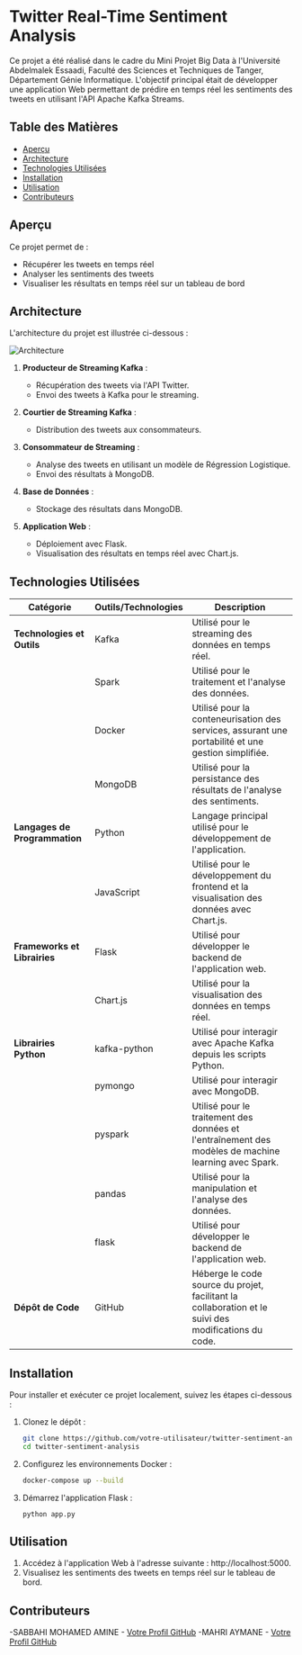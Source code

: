# Twitter Real-Time Sentiment Analysis

Ce projet a été réalisé dans le cadre du Mini Projet Big Data à l'Université Abdelmalek Essaadi, Faculté des Sciences et Techniques de Tanger, Département Génie Informatique. L'objectif principal était de développer une application Web permettant de prédire en temps réel les sentiments des tweets en utilisant l'API Apache Kafka Streams.

## Table des Matières
- [Aperçu](#aperçu)
- [Architecture](#architecture)
- [Technologies Utilisées](#technologies-utilisées)
- [Installation](#installation)
- [Utilisation](#utilisation)
- [Contributeurs](#contributeurs)

## Aperçu

Ce projet permet de :
- Récupérer les tweets en temps réel
- Analyser les sentiments des tweets
- Visualiser les résultats en temps réel sur un tableau de bord

## Architecture

L'architecture du projet est illustrée ci-dessous :

![Architecture](path/to/your/image.png)

1. **Producteur de Streaming Kafka** :
   - Récupération des tweets via l'API Twitter.
   - Envoi des tweets à Kafka pour le streaming.

2. **Courtier de Streaming Kafka** :
   - Distribution des tweets aux consommateurs.

3. **Consommateur de Streaming** :
   - Analyse des tweets en utilisant un modèle de Régression Logistique.
   - Envoi des résultats à MongoDB.

4. **Base de Données** :
   - Stockage des résultats dans MongoDB.

5. **Application Web** :
   - Déploiement avec Flask.
   - Visualisation des résultats en temps réel avec Chart.js.

## Technologies Utilisées

| Catégorie                | Outils/Technologies    | Description                                                                                         |
|--------------------------|------------------------|-----------------------------------------------------------------------------------------------------|
| **Technologies et Outils** | Kafka                   | Utilisé pour le streaming des données en temps réel.                                                 |
|                          | Spark                   | Utilisé pour le traitement et l'analyse des données.                                                 |
|                          | Docker                  | Utilisé pour la conteneurisation des services, assurant une portabilité et une gestion simplifiée.    |
|                          | MongoDB                 | Utilisé pour la persistance des résultats de l'analyse des sentiments.                               |
| **Langages de Programmation** | Python                  | Langage principal utilisé pour le développement de l'application.                                     |
|                          | JavaScript              | Utilisé pour le développement du frontend et la visualisation des données avec Chart.js.              |
| **Frameworks et Librairies** | Flask                   | Utilisé pour développer le backend de l'application web.                                             |
|                          | Chart.js                | Utilisé pour la visualisation des données en temps réel.                                             |
| **Librairies Python**    | kafka-python            | Utilisé pour interagir avec Apache Kafka depuis les scripts Python.                                   |
|                          | pymongo                 | Utilisé pour interagir avec MongoDB.                                                                  |
|                          | pyspark                 | Utilisé pour le traitement des données et l'entraînement des modèles de machine learning avec Spark.  |
|                          | pandas                  | Utilisé pour la manipulation et l'analyse des données.                                                |
|                          | flask                   | Utilisé pour développer le backend de l'application web.                                             |
| **Dépôt de Code**        | GitHub                  | Héberge le code source du projet, facilitant la collaboration et le suivi des modifications du code. |

## Installation

Pour installer et exécuter ce projet localement, suivez les étapes ci-dessous :

1. Clonez le dépôt :
   ```bash
   git clone https://github.com/votre-utilisateur/twitter-sentiment-analysis.git
   cd twitter-sentiment-analysis
   ```
2. Configurez les environnements Docker :
   ```bash
   docker-compose up --build
   ```
3. Démarrez l'application Flask :
   ```
   python app.py
   ```
## Utilisation

1. Accédez à l'application Web à l'adresse suivante : http://localhost:5000.
2. Visualisez les sentiments des tweets en temps réel sur le tableau de bord.

## Contributeurs

   -SABBAHI MOHAMED AMINE - [Votre Profil GitHub](https://github.com/amine-sabbahi)
   -MAHRI AYMANE - [Votre Profil GitHub](https://github.com/AymaneM21)
   